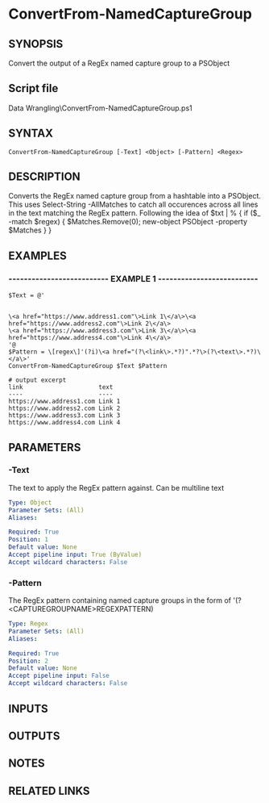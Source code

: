 # ConvertFrom-NamedCaptureGroup

## SYNOPSIS
Convert the output of a RegEx named capture group to a PSObject

## Script file
Data Wrangling\ConvertFrom-NamedCaptureGroup.ps1

## SYNTAX

```
ConvertFrom-NamedCaptureGroup [-Text] <Object> [-Pattern] <Regex>
```

## DESCRIPTION
Converts the RegEx named capture group from a hashtable into a PSObject.
This uses Select-String -AllMatches to catch all occurences across all lines in the text matching
the RegEx pattern.
Following the idea of $txt | % { if ($_ -match $regex) { $Matches.Remove(0); new-object PSObject -property $Matches } }

## EXAMPLES

### -------------------------- EXAMPLE 1 --------------------------
```
$Text = @'


\<a href="https://www.address1.com"\>Link 1\</a\>\<a href="https://www.address2.com"\>Link 2\</a\>
\<a href="https://www.address3.com"\>Link 3\</a\>\<a href="https://www.address4.com"\>Link 4\</a\>
'@  
$Pattern = \[regex\]'(?i)\<a href="(?\<link\>.*?)".*?\>(?\<text\>.*?)\</a\>'
ConvertFrom-NamedCaptureGroup $Text $Pattern

# output excerpt
link                     text
----                     ----
https://www.address1.com Link 1
https://www.address2.com Link 2
https://www.address3.com Link 3
https://www.address4.com Link 4
```
## PARAMETERS

### -Text
The text to apply the RegEx pattern against.
Can be multiline text

```yaml
Type: Object
Parameter Sets: (All)
Aliases: 

Required: True
Position: 1
Default value: None
Accept pipeline input: True (ByValue)
Accept wildcard characters: False
```

### -Pattern
The RegEx pattern containing named capture groups in the form of '(?\<CAPTUREGROUPNAME\>REGEXPATTERN)

```yaml
Type: Regex
Parameter Sets: (All)
Aliases: 

Required: True
Position: 2
Default value: None
Accept pipeline input: False
Accept wildcard characters: False
```

## INPUTS

## OUTPUTS

## NOTES

## RELATED LINKS




